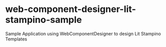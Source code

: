 # web-component-designer-lit-stampino-sample
Sample Application using WebComponentDesigner to design Lit Stampino Templates
